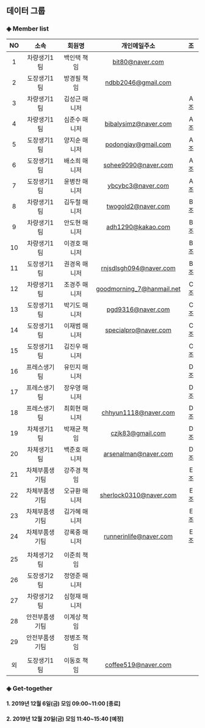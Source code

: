 ## 데이터 그룹

### ◈ Member list

|NO  |     소속 | 회원명 | 개인메일주소         | 조  |
|:--:|:--------:|:-----:|:-------------------:|:---:|
|1   | 차량생기1팀|     백인택 책임|     bit80@naver.com           |     |
|2   | 도장생기1팀|     방경필 책임|     ndbb2046@gmail.com        |     |
|3   | 차량생기1팀|     김성근 매니저|                             | A조 |
|4   | 차량생기1팀|     심준수 매니저|   bibalysimz@naver.com      | A조 |
|5   | 도장생기1팀|     양지순 매니저|   podongjay@gmail.com       | A조 |
|6   | 도장생기1팀|     배소희 매니저|   sohee9090@naver.com       | A조 |
|7   | 도장생기1팀|     윤병찬 매니저|   ybcybc3@naver.com         | A조 |
|8   | 차량생기1팀|     김두철 매니저|   twogold2@naver.com        | B조 |
|9   | 차량생기1팀|     안도현 매니저|   adh1290@kakao.com         | B조 |
|10  | 차량생기1팀|     이경호 매니저|                             | B조 |
|11  | 도장생기1팀|     권경옥 매니저|   rnjsdlsgh094@naver.com    | B조 |
|12  | 차량생기1팀|     조경주 매니저|   goodmorning_7@hanmail.net | C조 |
|13  | 도장생기1팀|     박기도 매니저|   pgd9316@naver.com         | C조 |
|14  | 도장생기1팀|     이재범 매니저|   specialpro@naver.com      | C조 |
|15  | 도장생기1팀|     김진우 매니저|                             | C조 |
|16  | 프레스생기팀|    유민지 매니저|                             | D조 |
|17  | 프레스생기팀|    장우영 매니저|                             | D조 |
|18  | 프레스생기팀|    최회현 매니저|   chhyun1118@naver.com      | D조 |
|19  | 차체생기1팀|     박재균 책임  |   czjk83@gmail.com          | D조 |
|20  | 차체생기1팀|     백준호 매니저|   arsenalman@naver.com      | D조 |
|21  | 차체부품생기팀|  강주경 책임  |                             | E조 |
|22  | 차체부품생기팀|  오규환 매니저|   sherlock0310@naver.com    | E조 |
|23  | 차체부품생기팀|  김가혜 매니저|                             | E조 |
|24  | 차체부품생기팀|  강록중 매니저|   runnerinlife@naver.com    | E조 |
|    |              |              |                             |     |
|25  | 차체생기2팀   |  이준희 책임  |                             |     |
|26  | 도장생기2팀   |  정영준 매니저|                             |  |
|27  | 차량생기2팀   |  심형재 매니저|                             |  |
|28  | 안전부품생기팀|  이계상 책임  |                             |  |
|29  | 안전부품생기팀|  정병조 책임  |                             |  |
|    |              |              |                             |  |
|외  | 도장생기1팀   |  이동호 책임  |    coffee519@naver.com      |  |

### ◈ Get-together

#### 1. 2019년 12월  6일(금) 모임 09:00~11:00 [종료]
#### 2. 2019년 12월 20일(금) 모임 11:40~15:40 [예정]

<!-- 여기에 한 줄 추가해 주세요 -->
<!-- |NO|소속/회원명/개인메일주소| -->

